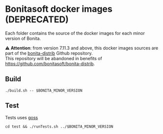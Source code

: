 Bonitasoft docker images (DEPRECATED)
===

Each folder contains the source of the docker images for each minor version of Bonita.

:warning: **Attention**: from version 7.11.3 and above, this docker images sources are part of the
[bonita-distrib](https://github.com/bonitasoft/bonita-distrib/tree/master/docker) Github repository.  
This repository will be abandoned in benefits of https://github.com/bonitasoft/bonita-distrib.

## Build

```
./build.sh -- $BONITA_MINOR_VERSION
```


## Test

Tests uses [goss](https://github.com/aelsabbahy/goss)

```
cd test && ./runTests.sh ../$BONITA_MINOR_VERSION
```
